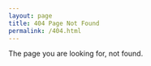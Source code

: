 ```yaml
---
layout: page
title: 404 Page Not Found
permalink: /404.html
---
```

<p>The page you are looking for, not found.</p>
